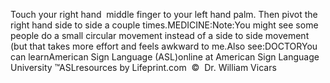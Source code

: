 Touch your right hand  middle finger to your left hand palm. Then pivot 
	the right hand side to side a couple times.MEDICINE:Note:You might see some people do a small circular movement instead of a 
			side to side movement (but that takes more effort and feels awkward 
			to me.Also see:DOCTORYou can learnAmerican Sign Language (ASL)online at American Sign Language University ™ASLresources by Lifeprint.com  ©  Dr. William Vicars
